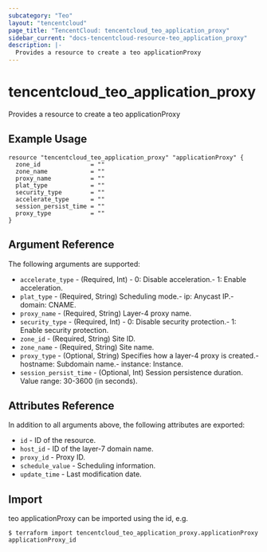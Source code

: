 ```yaml
---
subcategory: "Teo"
layout: "tencentcloud"
page_title: "TencentCloud: tencentcloud_teo_application_proxy"
sidebar_current: "docs-tencentcloud-resource-teo_application_proxy"
description: |-
  Provides a resource to create a teo applicationProxy
---
```


# tencentcloud_teo_application_proxy

Provides a resource to create a teo applicationProxy

## Example Usage

```hcl
resource "tencentcloud_teo_application_proxy" "applicationProxy" {
  zone_id              = ""
  zone_name            = ""
  proxy_name           = ""
  plat_type            = ""
  security_type        = ""
  accelerate_type      = ""
  session_persist_time = ""
  proxy_type           = ""
}
```

## Argument Reference

The following arguments are supported:

* `accelerate_type` - (Required, Int) - 0: Disable acceleration.- 1: Enable acceleration.
* `plat_type` - (Required, String) Scheduling mode.- ip: Anycast IP.- domain: CNAME.
* `proxy_name` - (Required, String) Layer-4 proxy name.
* `security_type` - (Required, Int) - 0: Disable security protection.- 1: Enable security protection.
* `zone_id` - (Required, String) Site ID.
* `zone_name` - (Required, String) Site name.
* `proxy_type` - (Optional, String) Specifies how a layer-4 proxy is created.- hostname: Subdomain name.- instance: Instance.
* `session_persist_time` - (Optional, Int) Session persistence duration. Value range: 30-3600 (in seconds).

## Attributes Reference

In addition to all arguments above, the following attributes are exported:

* `id` - ID of the resource.
* `host_id` - ID of the layer-7 domain name.
* `proxy_id` - Proxy ID.
* `schedule_value` - Scheduling information.
* `update_time` - Last modification date.


## Import

teo applicationProxy can be imported using the id, e.g.
```
$ terraform import tencentcloud_teo_application_proxy.applicationProxy applicationProxy_id
```


